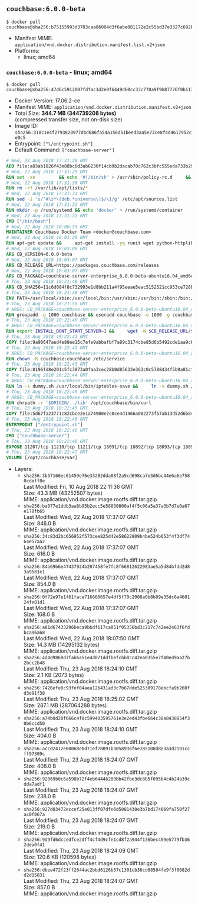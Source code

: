 ## `couchbase:6.0.0-beta`

```console
$ docker pull couchbase@sha256:b75155993d3783caa86004d3f6abe081172e2c55bd37e3327c692b242b6ba72b
```

-	Manifest MIME: `application/vnd.docker.distribution.manifest.list.v2+json`
-	Platforms:
	-	linux; amd64

### `couchbase:6.0.0-beta` - linux; amd64

```console
$ docker pull couchbase@sha256:47d6c5912007fdfac1d2e0f6449d60cc33c778a9f9b87776f0b113af366dbc50
```

-	Docker Version: 17.06.2-ce
-	Manifest MIME: `application/vnd.docker.distribution.manifest.v2+json`
-	Total Size: **344.7 MB (344739208 bytes)**  
	(compressed transfer size, not on-disk size)
-	Image ID: `sha256:318c1e4f2793820977dbd686fa54a156d51beed3aa5e73ce8f4d4617952ce0c5`
-	Entrypoint: `["\/entrypoint.sh"]`
-	Default Command: `["couchbase-server"]`

```dockerfile
# Wed, 22 Aug 2018 17:31:28 GMT
ADD file:a83ab1826f43e88bc0d3ab6230f14cb9b2dacab70c762c3bfc555eda733b292c in / 
# Wed, 22 Aug 2018 17:31:29 GMT
RUN set -xe 		&& echo '#!/bin/sh' > /usr/sbin/policy-rc.d 	&& echo 'exit 101' >> /usr/sbin/policy-rc.d 	&& chmod +x /usr/sbin/policy-rc.d 		&& dpkg-divert --local --rename --add /sbin/initctl 	&& cp -a /usr/sbin/policy-rc.d /sbin/initctl 	&& sed -i 's/^exit.*/exit 0/' /sbin/initctl 		&& echo 'force-unsafe-io' > /etc/dpkg/dpkg.cfg.d/docker-apt-speedup 		&& echo 'DPkg::Post-Invoke { "rm -f /var/cache/apt/archives/*.deb /var/cache/apt/archives/partial/*.deb /var/cache/apt/*.bin || true"; };' > /etc/apt/apt.conf.d/docker-clean 	&& echo 'APT::Update::Post-Invoke { "rm -f /var/cache/apt/archives/*.deb /var/cache/apt/archives/partial/*.deb /var/cache/apt/*.bin || true"; };' >> /etc/apt/apt.conf.d/docker-clean 	&& echo 'Dir::Cache::pkgcache ""; Dir::Cache::srcpkgcache "";' >> /etc/apt/apt.conf.d/docker-clean 		&& echo 'Acquire::Languages "none";' > /etc/apt/apt.conf.d/docker-no-languages 		&& echo 'Acquire::GzipIndexes "true"; Acquire::CompressionTypes::Order:: "gz";' > /etc/apt/apt.conf.d/docker-gzip-indexes 		&& echo 'Apt::AutoRemove::SuggestsImportant "false";' > /etc/apt/apt.conf.d/docker-autoremove-suggests
# Wed, 22 Aug 2018 17:31:30 GMT
RUN rm -rf /var/lib/apt/lists/*
# Wed, 22 Aug 2018 17:31:31 GMT
RUN sed -i 's/^#\s*\(deb.*universe\)$/\1/g' /etc/apt/sources.list
# Wed, 22 Aug 2018 17:31:32 GMT
RUN mkdir -p /run/systemd && echo 'docker' > /run/systemd/container
# Wed, 22 Aug 2018 17:31:32 GMT
CMD ["/bin/bash"]
# Wed, 22 Aug 2018 18:00:39 GMT
MAINTAINER Couchbase Docker Team <docker@couchbase.com>
# Wed, 22 Aug 2018 18:01:20 GMT
RUN apt-get update &&     apt-get install -yq runit wget python-httplib2 chrpath tzdata     lsof lshw sysstat net-tools numactl  &&     apt-get autoremove && apt-get clean &&     rm -rf /var/lib/apt/lists/* /tmp/* /var/tmp/*
# Wed, 22 Aug 2018 18:03:06 GMT
ARG CB_VERSION=6.0.0-beta
# Wed, 22 Aug 2018 18:03:07 GMT
ARG CB_RELEASE_URL=https://packages.couchbase.com/releases
# Wed, 22 Aug 2018 18:03:07 GMT
ARG CB_PACKAGE=couchbase-server-enterprise_6.0.0-beta-ubuntu16.04_amd64.deb
# Thu, 23 Aug 2018 18:21:48 GMT
ARG CB_SHA256=11c6d084f8c732993e1d8bb211a4f95eeae5eac5152521cc953ce728be3719dd
# Thu, 23 Aug 2018 18:21:48 GMT
ENV PATH=/usr/local/sbin:/usr/local/bin:/usr/sbin:/usr/bin:/sbin:/bin:/opt/couchbase/bin:/opt/couchbase/bin/tools:/opt/couchbase/bin/install
# Thu, 23 Aug 2018 18:21:50 GMT
# ARGS: CB_PACKAGE=couchbase-server-enterprise_6.0.0-beta-ubuntu16.04_amd64.deb CB_RELEASE_URL=https://packages.couchbase.com/releases CB_SHA256=11c6d084f8c732993e1d8bb211a4f95eeae5eac5152521cc953ce728be3719dd CB_VERSION=6.0.0-beta
RUN groupadd -g 1000 couchbase && useradd couchbase -u 1000 -g couchbase -M
# Thu, 23 Aug 2018 18:22:40 GMT
# ARGS: CB_PACKAGE=couchbase-server-enterprise_6.0.0-beta-ubuntu16.04_amd64.deb CB_RELEASE_URL=https://packages.couchbase.com/releases CB_SHA256=11c6d084f8c732993e1d8bb211a4f95eeae5eac5152521cc953ce728be3719dd CB_VERSION=6.0.0-beta
RUN export INSTALL_DONT_START_SERVER=1 &&     wget -N $CB_RELEASE_URL/$CB_VERSION/$CB_PACKAGE &&     echo "$CB_SHA256  $CB_PACKAGE" | sha256sum -c - &&     dpkg -i ./$CB_PACKAGE && rm -f ./$CB_PACKAGE
# Thu, 23 Aug 2018 18:22:41 GMT
COPY file:9a90647aed4e88ee15c7efe9abbafbf7a89c3174cbe85d6b5492cde1aa9c6355 in /etc/service/couchbase-server/run 
# Thu, 23 Aug 2018 18:22:42 GMT
# ARGS: CB_PACKAGE=couchbase-server-enterprise_6.0.0-beta-ubuntu16.04_amd64.deb CB_RELEASE_URL=https://packages.couchbase.com/releases CB_SHA256=11c6d084f8c732993e1d8bb211a4f95eeae5eac5152521cc953ce728be3719dd CB_VERSION=6.0.0-beta
RUN chown -R couchbase:couchbase /etc/service
# Thu, 23 Aug 2018 18:22:43 GMT
COPY file:8196fd8e201c5fc3873a0faa3cec28b0d85633e363c0c5788434f5b9a81cfa5b in /usr/local/bin/ 
# Thu, 23 Aug 2018 18:22:44 GMT
# ARGS: CB_PACKAGE=couchbase-server-enterprise_6.0.0-beta-ubuntu16.04_amd64.deb CB_RELEASE_URL=https://packages.couchbase.com/releases CB_SHA256=11c6d084f8c732993e1d8bb211a4f95eeae5eac5152521cc953ce728be3719dd CB_VERSION=6.0.0-beta
RUN ln -s dummy.sh /usr/local/bin/iptables-save &&     ln -s dummy.sh /usr/local/bin/lvdisplay &&     ln -s dummy.sh /usr/local/bin/vgdisplay &&     ln -s dummy.sh /usr/local/bin/pvdisplay
# Thu, 23 Aug 2018 18:22:45 GMT
# ARGS: CB_PACKAGE=couchbase-server-enterprise_6.0.0-beta-ubuntu16.04_amd64.deb CB_RELEASE_URL=https://packages.couchbase.com/releases CB_SHA256=11c6d084f8c732993e1d8bb211a4f95eeae5eac5152521cc953ce728be3719dd CB_VERSION=6.0.0-beta
RUN chrpath -r '$ORIGIN/../lib' /opt/couchbase/bin/curl
# Thu, 23 Aug 2018 18:22:45 GMT
COPY file:5d67fa23771c82cbce2e1a74900e7c0ce4d1466a002273f57ab13d52d6b844b3 in / 
# Thu, 23 Aug 2018 18:22:46 GMT
ENTRYPOINT ["/entrypoint.sh"]
# Thu, 23 Aug 2018 18:22:46 GMT
CMD ["couchbase-server"]
# Thu, 23 Aug 2018 18:22:46 GMT
EXPOSE 11207/tcp 11210/tcp 11211/tcp 18091/tcp 18092/tcp 18093/tcp 18094/tcp 18095/tcp 18096/tcp 8091/tcp 8092/tcp 8093/tcp 8094/tcp 8095/tcp 8096/tcp
# Thu, 23 Aug 2018 18:22:47 GMT
VOLUME [/opt/couchbase/var]
```

-	Layers:
	-	`sha256:3b37166ec61459e76e33282dda08f2a9cd698ca7e3d6bc44e6a6e7580cdeff8e`  
		Last Modified: Fri, 10 Aug 2018 22:11:36 GMT  
		Size: 43.3 MB (43252507 bytes)  
		MIME: application/vnd.docker.image.rootfs.diff.tar.gzip
	-	`sha256:ba077e1ddb3aa8b95b2ecc5e58830800af4f5c06a5a37a3b7d7e0a67e178fb65`  
		Last Modified: Wed, 22 Aug 2018 17:37:07 GMT  
		Size: 846.0 B  
		MIME: application/vnd.docker.image.rootfs.diff.tar.gzip
	-	`sha256:34c83d2bc656952f573cee825d42e58622909b4be524b653f4f3df7464e57aa2`  
		Last Modified: Wed, 22 Aug 2018 17:37:07 GMT  
		Size: 616.0 B  
		MIME: application/vnd.docker.image.rootfs.diff.tar.gzip
	-	`sha256:84b69b6e47437924b207458fe7fc8f66812622983ae5a5d84bfdd2d83a9581e1`  
		Last Modified: Wed, 22 Aug 2018 17:37:07 GMT  
		Size: 854.0 B  
		MIME: application/vnd.docker.image.rootfs.diff.tar.gzip
	-	`sha256:0f72e97e1f61face716660657e4df5f70c2008a0b8b89e35dc6a460124fe01d1`  
		Last Modified: Wed, 22 Aug 2018 17:37:07 GMT  
		Size: 168.0 B  
		MIME: application/vnd.docker.image.rootfs.diff.tar.gzip
	-	`sha256:a81d67433296beca9bbdf617ca851f05356bd3c217c742ee2463f6fdbca96a68`  
		Last Modified: Wed, 22 Aug 2018 18:07:50 GMT  
		Size: 14.3 MB (14295132 bytes)  
		MIME: application/vnd.docker.image.rootfs.diff.tar.gzip
	-	`sha256:4d4d9869d7fab6a51e4d071ddfbefcbb8cc42ea0355e7f40ed9aa27b2bcc2b48`  
		Last Modified: Thu, 23 Aug 2018 18:24:10 GMT  
		Size: 2.1 KB (2073 bytes)  
		MIME: application/vnd.docker.image.rootfs.diff.tar.gzip
	-	`sha256:7426efe8c93fef04aea126431ad3c7b67dde525309178ebcfa9b260fd3e91f38`  
		Last Modified: Thu, 23 Aug 2018 18:25:02 GMT  
		Size: 287.1 MB (287064288 bytes)  
		MIME: application/vnd.docker.image.rootfs.diff.tar.gzip
	-	`sha256:a74b0d28f666c4f8c599403595761e3e2ed43fbe664c38a8438854f30b6ccd50`  
		Last Modified: Thu, 23 Aug 2018 18:24:10 GMT  
		Size: 404.0 B  
		MIME: application/vnd.docker.image.rootfs.diff.tar.gzip
	-	`sha256:accd2412e60068ebd71ef78091b3058936f6e785108d8e3a3d2191ccff97309c`  
		Last Modified: Thu, 23 Aug 2018 18:24:07 GMT  
		Size: 408.0 B  
		MIME: application/vnd.docker.image.rootfs.diff.tar.gzip
	-	`sha256:92069b0c6a598b72f4eb64446289bb42fbe3dc8b5f095b4c4b24a39cdda7adf1`  
		Last Modified: Thu, 23 Aug 2018 18:24:07 GMT  
		Size: 238.0 B  
		MIME: application/vnd.docker.image.rootfs.diff.tar.gzip
	-	`sha256:927d03472eccef25e013ff07dfe6d5081430e3b7bd174669fa750f27ac0f067a`  
		Last Modified: Thu, 23 Aug 2018 18:24:07 GMT  
		Size: 219.0 B  
		MIME: application/vnd.docker.image.rootfs.diff.tar.gzip
	-	`sha256:9d9fd6dccedfce2dff4cf4d9cfe1cd8f2a944f136bec459e5779fb362dea0f41`  
		Last Modified: Thu, 23 Aug 2018 18:24:09 GMT  
		Size: 120.6 KB (120598 bytes)  
		MIME: application/vnd.docker.image.rootfs.diff.tar.gzip
	-	`sha256:dbee472f23ff2644ac2bbd6126b57c1301cb36cd08504fe9f3f0682dd2d15831`  
		Last Modified: Thu, 23 Aug 2018 18:24:07 GMT  
		Size: 857.0 B  
		MIME: application/vnd.docker.image.rootfs.diff.tar.gzip
